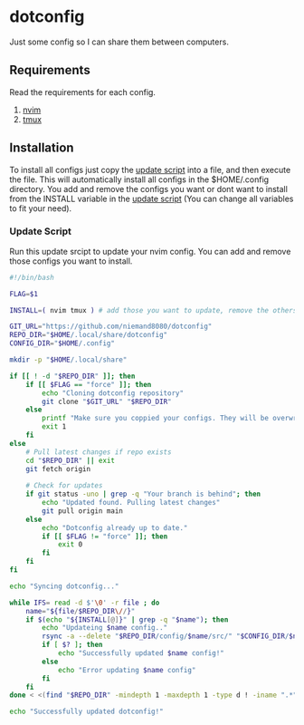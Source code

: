 # dotconfig

Just some config so I can share them between computers.

## Requirements

Read the requirements for each config.

1. [nvim](https://github.com/niemand8080/dotconfig/blob/main/nvim/NVIM.md)
2. [tmux](https://github.com/niemand8080/dotconfig/blob/main/tmux/TMUX.md)

## Installation

To install all configs just copy the [update script](https://github.com/niemand8080/dotconfig?tab=readme-ov-file#update-script) into a file, and then execute the file. This will automatically install all configs in the $HOME/.config directory.
You add and remove the configs you want or dont want to install from the INSTALL variable in the [update script](https://github.com/niemand8080/dotconfig?tab=readme-ov-file#update-script) (You can change all variables to fit your need).

### Update Script

Run this update srcipt to update your nvim config. You can add and remove those configs you want to install.

```bash
#!/bin/bash

FLAG=$1

INSTALL=( nvim tmux ) # add those you want to update, remove the others

GIT_URL="https://github.com/niemand8080/dotconfig"
REPO_DIR="$HOME/.local/share/dotconfig"
CONFIG_DIR="$HOME/.config"

mkdir -p "$HOME/.local/share"

if [[ ! -d "$REPO_DIR" ]]; then
    if [[ $FLAG == "force" ]]; then
        echo "Cloning dotconfig repository"
        git clone "$GIT_URL" "$REPO_DIR"
    else
        printf "Make sure you coppied your configs. They will be overwritten.\nRun the script with a \"force\" parameter.\nExample: ./update-dotconf.sh force\n"
        exit 1
    fi
else
    # Pull latest changes if repo exists
    cd "$REPO_DIR" || exit
    git fetch origin
    
    # Check for updates
    if git status -uno | grep -q "Your branch is behind"; then
        echo "Updated found. Pulling latest changes"
        git pull origin main
    else 
        echo "Dotconfig already up to date."
        if [[ $FLAG != "force" ]]; then
            exit 0
        fi
    fi
fi

echo "Syncing dotconfig..."

while IFS= read -d $'\0' -r file ; do 
    name="${file/$REPO_DIR\//}"
    if $(echo "${INSTALL[@]}" | grep -q "$name"); then
        echo "Updateing $name config.."
        rsync -a --delete "$REPO_DIR/config/$name/src/" "$CONFIG_DIR/$name/"
        if [ $? ]; then
            echo "Successfully updated $name config!"
        else
            echo "Error updating $name config"
        fi
    fi
done < <(find "$REPO_DIR" -mindepth 1 -maxdepth 1 -type d ! -iname ".*" -print0)

echo "Successfully updated dotconfig!"
```
